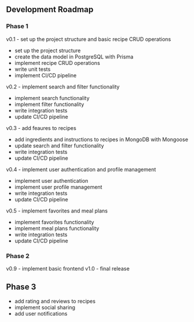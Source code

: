 ## Development Roadmap

### Phase 1

v0.1 - set up the project structure and basic recipe CRUD operations

- set up the project structure
- create the data model in PostgreSQL with Prisma
- implement recipe CRUD operations
- write unit tests
- implement CI/CD pipeline

v0.2 - implement search and filter functionality

- implement search functionality
- implement filter functionality
- write integration tests
- update CI/CD pipeline

v0.3 - add feaures to recipes

- add ingredients and instructions to recipes in MongoDB with Mongoose
- update search and filter functionality
- write integration tests
- update CI/CD pipeline

v0.4 - implement user authentication and profile management

- implement user authentication
- implement user profile management
- write integration tests
- update CI/CD pipeline

v0.5 - implement favorites and meal plans

- implement favorites functionality
- implement meal plans functionality
- write integration tests
- update CI/CD pipeline

### Phase 2

v0.9 - implement basic frontend
v1.0 - final release

## Phase 3

- add rating and reviews to recipes
- implement social sharing
- add user notifications